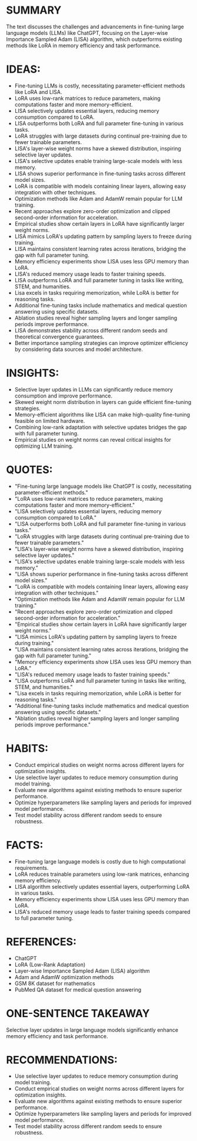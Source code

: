 # SUMMARY
The text discusses the challenges and advancements in fine-tuning large language models (LLMs) like ChatGPT, focusing on the Layer-wise Importance Sampled Adam (LISA) algorithm, which outperforms existing methods like LoRA in memory efficiency and task performance.

# IDEAS:
- Fine-tuning LLMs is costly, necessitating parameter-efficient methods like LoRA and LISA.
- LoRA uses low-rank matrices to reduce parameters, making computations faster and more memory-efficient.
- LISA selectively updates essential layers, reducing memory consumption compared to LoRA.
- LISA outperforms both LoRA and full parameter fine-tuning in various tasks.
- LoRA struggles with large datasets during continual pre-training due to fewer trainable parameters.
- LISA's layer-wise weight norms have a skewed distribution, inspiring selective layer updates.
- LISA's selective updates enable training large-scale models with less memory.
- LISA shows superior performance in fine-tuning tasks across different model sizes.
- LoRA is compatible with models containing linear layers, allowing easy integration with other techniques.
- Optimization methods like Adam and AdamW remain popular for LLM training.
- Recent approaches explore zero-order optimization and clipped second-order information for acceleration.
- Empirical studies show certain layers in LoRA have significantly larger weight norms.
- LISA mimics LoRA's updating pattern by sampling layers to freeze during training.
- LISA maintains consistent learning rates across iterations, bridging the gap with full parameter tuning.
- Memory efficiency experiments show LISA uses less GPU memory than LoRA.
- LISA's reduced memory usage leads to faster training speeds.
- LISA outperforms LoRA and full parameter tuning in tasks like writing, STEM, and humanities.
- Lisa excels in tasks requiring memorization, while LoRA is better for reasoning tasks.
- Additional fine-tuning tasks include mathematics and medical question answering using specific datasets.
- Ablation studies reveal higher sampling layers and longer sampling periods improve performance.
- LISA demonstrates stability across different random seeds and theoretical convergence guarantees.
- Better importance sampling strategies can improve optimizer efficiency by considering data sources and model architecture.

# INSIGHTS:
- Selective layer updates in LLMs can significantly reduce memory consumption and improve performance.
- Skewed weight norm distribution in layers can guide efficient fine-tuning strategies.
- Memory-efficient algorithms like LISA can make high-quality fine-tuning feasible on limited hardware.
- Combining low-rank adaptation with selective updates bridges the gap with full parameter tuning.
- Empirical studies on weight norms can reveal critical insights for optimizing LLM training.

# QUOTES:
- "Fine-tuning large language models like ChatGPT is costly, necessitating parameter-efficient methods."
- "LoRA uses low-rank matrices to reduce parameters, making computations faster and more memory-efficient."
- "LISA selectively updates essential layers, reducing memory consumption compared to LoRA."
- "LISA outperforms both LoRA and full parameter fine-tuning in various tasks."
- "LoRA struggles with large datasets during continual pre-training due to fewer trainable parameters."
- "LISA's layer-wise weight norms have a skewed distribution, inspiring selective layer updates."
- "LISA's selective updates enable training large-scale models with less memory."
- "LISA shows superior performance in fine-tuning tasks across different model sizes."
- "LoRA is compatible with models containing linear layers, allowing easy integration with other techniques."
- "Optimization methods like Adam and AdamW remain popular for LLM training."
- "Recent approaches explore zero-order optimization and clipped second-order information for acceleration."
- "Empirical studies show certain layers in LoRA have significantly larger weight norms."
- "LISA mimics LoRA's updating pattern by sampling layers to freeze during training."
- "LISA maintains consistent learning rates across iterations, bridging the gap with full parameter tuning."
- "Memory efficiency experiments show LISA uses less GPU memory than LoRA."
- "LISA's reduced memory usage leads to faster training speeds."
- "LISA outperforms LoRA and full parameter tuning in tasks like writing, STEM, and humanities."
- "Lisa excels in tasks requiring memorization, while LoRA is better for reasoning tasks."
- "Additional fine-tuning tasks include mathematics and medical question answering using specific datasets."
- "Ablation studies reveal higher sampling layers and longer sampling periods improve performance."

# HABITS:
- Conduct empirical studies on weight norms across different layers for optimization insights.
- Use selective layer updates to reduce memory consumption during model training.
- Evaluate new algorithms against existing methods to ensure superior performance.
- Optimize hyperparameters like sampling layers and periods for improved model performance.
- Test model stability across different random seeds to ensure robustness.

# FACTS:
- Fine-tuning large language models is costly due to high computational requirements.
- LoRA reduces trainable parameters using low-rank matrices, enhancing memory efficiency.
- LISA algorithm selectively updates essential layers, outperforming LoRA in various tasks.
- Memory efficiency experiments show LISA uses less GPU memory than LoRA.
- LISA's reduced memory usage leads to faster training speeds compared to full parameter tuning.

# REFERENCES:
- ChatGPT
- LoRA (Low-Rank Adaptation)
- Layer-wise Importance Sampled Adam (LISA) algorithm
- Adam and AdamW optimization methods
- GSM 8K dataset for mathematics
- PubMed QA dataset for medical question answering

# ONE-SENTENCE TAKEAWAY
Selective layer updates in large language models significantly enhance memory efficiency and task performance.

# RECOMMENDATIONS:
- Use selective layer updates to reduce memory consumption during model training.
- Conduct empirical studies on weight norms across different layers for optimization insights.
- Evaluate new algorithms against existing methods to ensure superior performance.
- Optimize hyperparameters like sampling layers and periods for improved model performance.
- Test model stability across different random seeds to ensure robustness.